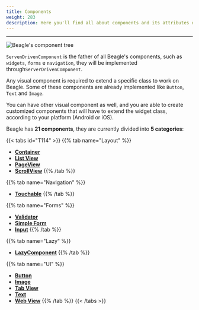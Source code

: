 ```yaml
---
title: Components
weight: 283
description: Here you'll find all about components and its attributes details.
---
```


---

![Beagle's component tree](/components-01-beagle.png)

`ServenDrivenComponent` is the father of all Beagle's components, such as `widgets`, `forms` e `navigation`, they will be implemented through`ServerDrivenComponent`.

Any visual component is required to extend a specific class to work on Beagle. Some of these components are already implemented like `Button`, `Text` and `Image`.

You can have other visual component as well, and you are able to create customized components that will have to extend the widget class, according to your platform \(Android or iOS\).

Beagle has **21 components**, they are currently divided into **5 categories**:

{{< tabs id="T114" >}}
{{% tab name="Layout" %}}

- [**Container**](/home/api/components/layout/container)
- [**List View**](/home/api/components/layout/listview)
- [**PageView**](/home/api/components/layout/pageview)
- [**ScrollView**](/home/api/components/layout/scrollview)
  {{% /tab %}}

{{% tab name="Navigation" %}}

- [**Touchable**](/home/api/components/touchable)
  {{% /tab %}}

{{% tab name="Forms" %}}

- [**Validator**](/home/api/components/forms/validator)
- [**Simple Form**](/home/api/components/forms/simple-form)
- [**Input**](/home/api/components/ui/textinput)
  {{% /tab %}}

{{% tab name="Lazy" %}}

- [**LazyComponent**](/home/api/components/lazy)
  {{% /tab %}}

{{% tab name="UI" %}}

- [**Button**](/home/api/components/ui/button)
- [**Image**](/home/api/components/ui/image)
- [**Tab View**](/home/api/components/ui/tabview)
- [**Text**](/home/api/components/ui/text)
- [**Web View**](/home/api/components/ui/webview)
  {{% /tab %}}
  {{< /tabs >}}
